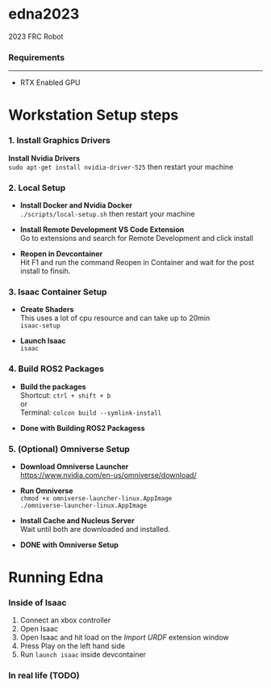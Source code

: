 # edna2023
2023 FRC Robot

### Requirements
-------
- RTX Enabled GPU

# Workstation Setup steps

### 1. Install Graphics Drivers

 **Install Nvidia Drivers** \
`sudo apt-get install nvidia-driver-525` then restart your machine

### 2. Local Setup
- **Install Docker and Nvidia Docker** \
`./scripts/local-setup.sh` then restart your machine

- **Install Remote Development VS Code Extension** \
Go to extensions and search for Remote Development and click install

- **Reopen in Devcontainer** \
Hit F1 and run the command Reopen in Container and wait for the post install to finsih.

### 3. Isaac Container Setup

- **Create Shaders** \
This uses a lot of cpu resource and can take up to 20min \
`isaac-setup`

- **Launch Isaac** \
`isaac`

### 4. Build ROS2 Packages

- **Build the packages** \
Shortcut: `ctrl + shift + b` \
or \
Terminal: `colcon build --symlink-install`

- **Done with Building ROS2 Packagess**

### 5. (Optional) Omniverse Setup

- **Download Omniverse Launcher** \
https://www.nvidia.com/en-us/omniverse/download/

- **Run Omniverse** \
`chmod +x omniverse-launcher-linux.AppImage` \
`./omniverse-launcher-linux.AppImage`

- **Install Cache and Nucleus Server** \
Wait until both are downloaded and installed.

- **DONE with Omniverse Setup**
# Running Edna

### Inside of Isaac

1. Connect an xbox controller
2. Open Isaac
3. Open Isaac and hit load on the *Import URDF* extension window
4. Press Play on the left hand side
5. Run `launch isaac` inside devcontainer

### In real life (TODO)
